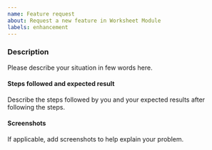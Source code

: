 ```yaml
---
name: Feature request
about: Request a new feature in Worksheet Module
labels: enhancement
---
```


<!-- Before filling this issue, please read the Wiki (https://github.com/Samagra-Development/Worksheet-Module/wiki)
and search if the bug do not already exists in the issues (https://github.com/Samagra-Development/Worksheet-Module/issues). -->

### Description

Please describe your situation in few words here.

#### Steps followed and expected result

Describe the steps followed by you and your expected results after following the steps.

#### Screenshots

If applicable, add screenshots to help explain your problem.